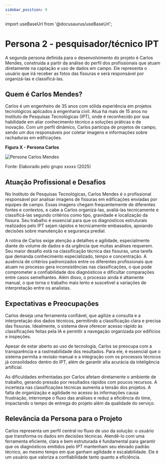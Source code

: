 ```yaml
---
sidebar_position: 9
---
```

import useBaseUrl from '@docusaurus/useBaseUrl';

# Persona 2 - pesquisador/técnico IPT

A segunda persona definida para o desenvolvimento do projeto é Carlos Mendes, construída a partir da análise do perfil dos profissionais que atuam diretamente na captação e uso de dados em campo. Ele representa o usuário que irá receber as fotos das fissuras e será responsável por organizá-las e classificá-las.

## Quem é Carlos Mendes?

Carlos é um engenheiro de 35 anos com sólida experiência em projetos tecnológicos aplicados à engenharia civil. Atua há mais de 15 anos no Instituto de Pesquisas Tecnológicas (IPT), onde é reconhecido por sua habilidade em aliar conhecimento técnico a soluções práticas e de inovação. Com um perfil dinâmico, Carlos participa de projetos de campo, sendo um dos responsáveis por coletar imagens e informações sobre rachaduras em edificações.



<div style={{ textAlign: 'center' }}>
  <p><strong>Figura X - Persona Carlos</strong></p>
  <img
    src={useBaseUrl('/img/persona2.png')}
    alt="Persona Carlos Mendes"
    title="Persona Carlos Mendes"
    style={{ maxWidth: '80%', height: 'auto' }}
  />
  <p>Fonte: Elaborado pelo grupo xxxxx (2025)</p>
</div>


## Atuação Profissional e Desafios

No Instituto de Pesquisas Tecnológicas, Carlos Mendes é o profissional responsável por analisar imagens de fissuras em edificações enviadas por equipes de campo. Essas imagens chegam frequentemente de diferentes fontes e contextos, e cabe a Carlos organizá-las, avaliá-las tecnicamente e classificá-las segundo critérios como tipo, gravidade e localização da fissura. Seu trabalho é essencial para que os diagnósticos estruturais realizados pelo IPT sejam rápidos e tecnicamente embasados, apoiando decisões sobre manutenção e segurança predial.

A rotina de Carlos exige atenção a detalhes e agilidade, especialmente diante do volume de dados e da urgência que muitas análises requerem. Seu maior desafio está na classificação técnica das fissuras, uma tarefa que demanda conhecimento especializado, tempo e concentração. A ausência de critérios padronizados entre os diferentes profissionais que atuam no processo gera inconsistências nas classificações, o que pode comprometer a confiabilidade dos diagnósticos e dificultar comparações entre casos semelhantes. Além disso, o processo ainda é altamente manual, o que torna o trabalho mais lento e suscetível a variações de interpretação entre os analistas.

## Expectativas e Preocupações

Carlos deseja uma ferramenta confiável, que agilize a consulta e a interpretação dos dados técnicos, permitindo a classificação clara e precisa das fissuras. Idealmente, o sistema deve oferecer acesso rápido às classificações feitas pela IA e permitir a navegação organizada por edifícios e inspeções.

Apesar de estar aberto ao uso de tecnologia, Carlos se preocupa com a transparência e a rastreabilidade dos resultados. Para ele, é essencial que o sistema permita a revisão manual e a integração com os processos técnicos já consolidados dentro do IPT, além de garantir alta acurácia da inteligência artificial.

As dificuldades enfrentadas por Carlos afetam diretamente o ambiente de trabalho, gerando pressão por resultados rápidos com poucos recursos. A incerteza nas classificações técnicas aumenta a tensão dos projetos. A falta de organização e agilidade no acesso às informações causa frustração, interrompe o fluxo das análises e reduz a eficiência do time, impactando o tempo de entrega do projeto além da qualidade do serviço.

## Relevância da Persona para o Projeto

Carlos representa um perfil central no fluxo de uso da solução: o usuário que transforma os dados em decisões técnicas. Atendê-lo com uma ferramenta eficiente, clara e bem estruturada é fundamental para garantir que os diagnósticos emitidos pelo IPT mantenham seu elevado padrão técnico, ao mesmo tempo em que ganham agilidade e escalabilidade. Ele é um usuário que valoriza a confiabilidade tanto quanto a eficiência.